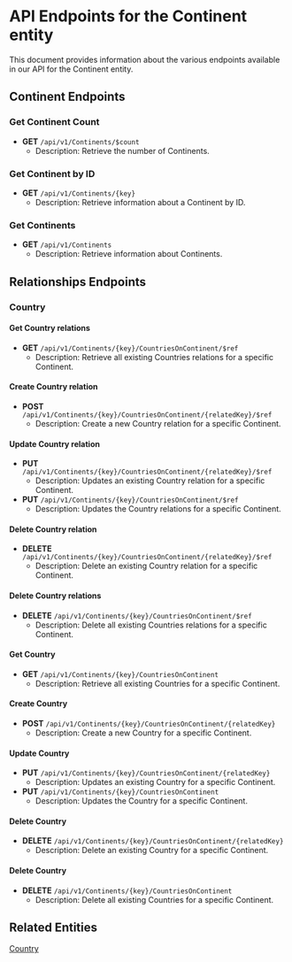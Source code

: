# API Endpoints for the Continent entity

This document provides information about the various endpoints available in our API for the Continent entity.

## Continent Endpoints

### Get Continent Count
- **GET** `/api/v1/Continents/$count`
  - Description: Retrieve the number of Continents.

### Get Continent by ID
- **GET** `/api/v1/Continents/{key}`
  - Description: Retrieve information about a Continent by ID.
  
### Get Continents
- **GET** `/api/v1/Continents`
  - Description: Retrieve information about Continents.

## Relationships Endpoints

### Country

#### Get Country relations
- **GET** `/api/v1/Continents/{key}/CountriesOnContinent/$ref`
  - Description: Retrieve all existing Countries relations for a specific Continent.
  
#### Create Country relation
- **POST** `/api/v1/Continents/{key}/CountriesOnContinent/{relatedKey}/$ref`
  - Description: Create a new Country relation for a specific Continent.
  
#### Update Country relation
- **PUT** `/api/v1/Continents/{key}/CountriesOnContinent/{relatedKey}/$ref`
  - Description: Updates an existing Country relation for a specific Continent.
- **PUT** `/api/v1/Continents/{key}/CountriesOnContinent/$ref`
  - Description: Updates the Country relations for a specific Continent.

#### Delete Country relation
- **DELETE** `/api/v1/Continents/{key}/CountriesOnContinent/{relatedKey}/$ref`
  - Description: Delete an existing Country relation for a specific Continent.

#### Delete Country relations
- **DELETE** `/api/v1/Continents/{key}/CountriesOnContinent/$ref`
  - Description: Delete all existing Countries relations for a specific Continent.

#### Get Country
- **GET** `/api/v1/Continents/{key}/CountriesOnContinent`
  - Description: Retrieve all existing Countries for a specific Continent.
  
#### Create Country
- **POST** `/api/v1/Continents/{key}/CountriesOnContinent/{relatedKey}`
  - Description: Create a new Country for a specific Continent.
  
#### Update Country
- **PUT** `/api/v1/Continents/{key}/CountriesOnContinent/{relatedKey}`
  - Description: Updates an existing Country for a specific Continent.
- **PUT** `/api/v1/Continents/{key}/CountriesOnContinent`
  - Description: Updates the Country for a specific Continent.

#### Delete Country
- **DELETE** `/api/v1/Continents/{key}/CountriesOnContinent/{relatedKey}`
  - Description: Delete an existing Country for a specific Continent.

#### Delete Country
- **DELETE** `/api/v1/Continents/{key}/CountriesOnContinent`
  - Description: Delete all existing Countries for a specific Continent.

## Related Entities

[Country](CountryEndpoints.md)